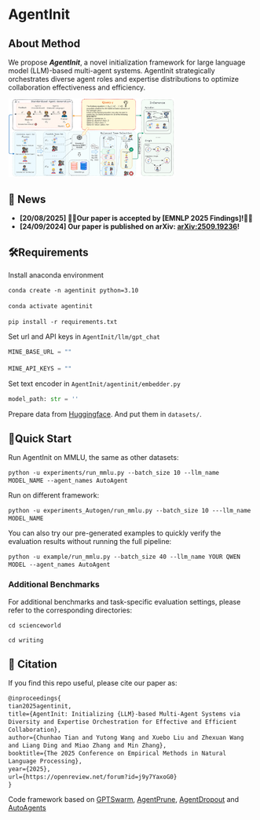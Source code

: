# AgentInit
## About Method

We propose ***AgentInit***, a novel initialization framework for large language model (LLM)-based multi-agent systems. AgentInit strategically orchestrates diverse agent roles and expertise distributions to optimize collaboration effectiveness and efficiency.



<img src="image/MAIN.png" alt="main" style="zoom: 33%;" />


## **📣 News**

- **[20/08/2025] 🎉🎉Our paper is accepted by [EMNLP 2025 Findings]!🎉🎉**
- **[24/09/2024] Our paper is published on arXiv: [arXiv:2509.19236](https://arxiv.org/abs/2509.19236)!**
  
## **🛠️Requirements**

Install anaconda environment

```shell
conda create -n agentinit python=3.10

conda activate agentinit

pip install -r requirements.txt
```

Set url and API keys in `AgentInit/llm/gpt_chat`

```python
MINE_BASE_URL = ""

MINE_API_KEYS = ""
```

Set text encoder in `AgentInit/agentinit/embedder.py`

```python
model_path: str = ''
```

Prepare data from [Huggingface](https://huggingface.co/). And put them in `datasets/`.



## 🚀Quick Start 

Run AgentInit on MMLU, the same as other datasets: 

```shell
python -u experiments/run_mmlu.py --batch_size 10 --llm_name MODEL_NAME --agent_names AutoAgent
```



Run on different framework:

```shell
python -u experiments_Autogen/run_mmlu.py --batch_size 10 ---llm_name MODEL_NAME 
```



You can also try our pre-generated examples to quickly verify the evaluation results without running the full pipeline:

```shell
python -u example/run_mmlu.py --batch_size 40 --llm_name YOUR QWEN MODEL --agent_names AutoAgent
```

### Additional Benchmarks
For additional benchmarks and task-specific evaluation settings, please refer to the corresponding directories:

```shell
cd scienceworld
```
```shell
cd writing
```

## **📝 Citation**<a name="citation"></a>
If you find this repo useful, please cite our paper as:
```
@inproceedings{
tian2025agentinit,
title={AgentInit: Initializing {LLM}-based Multi-Agent Systems via Diversity and Expertise Orchestration for Effective and Efficient Collaboration},
author={Chunhao Tian and Yutong Wang and Xuebo Liu and Zhexuan Wang and Liang Ding and Miao Zhang and Min Zhang},
booktitle={The 2025 Conference on Empirical Methods in Natural Language Processing},
year={2025},
url={https://openreview.net/forum?id=j9y7YaxoG0}
}
```

Code framework based on [GPTSwarm](https://github.com/metauto-ai/GPTSwarm), [AgentPrune](https://github.com/yanweiyue/AgentPrune), [AgentDropout](https://github.com/wangzx1219/AgentDropout/) and [AutoAgents](https://github.com/Link-AGI/AutoAgents)


